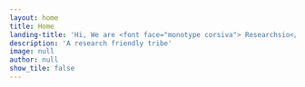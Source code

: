 ```yaml
---
layout: home
title: Home
landing-title: 'Hi, We are <font face="monotype corsiva"> Researchsio</font>'
description: 'A research friendly tribe'
image: null
author: null
show_tile: false
---
```


